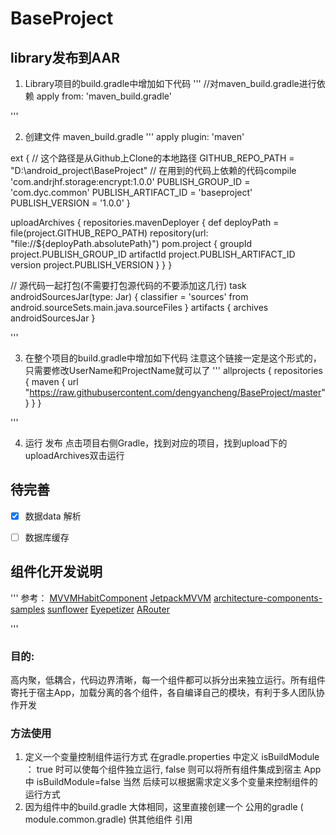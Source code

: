 # BaseProject


## library发布到AAR
1. Library项目的build.gradle中增加如下代码
''' 
//对maven_build.gradle进行依赖
apply from: 'maven_build.gradle'

'''

2. 创建文件 maven_build.gradle
'''
apply plugin: 'maven'

ext {
    // 这个路径是从Github上Clone的本地路径
    GITHUB_REPO_PATH = "D:\\android_project\\BaseProject"
    // 在用到的代码上依赖的代码compile 'com.andrjhf.storage:encrypt:1.0.0'
    PUBLISH_GROUP_ID = 'com.dyc.common'
    PUBLISH_ARTIFACT_ID = 'baseproject'
    PUBLISH_VERSION = '1.0.0'
}

uploadArchives {
    repositories.mavenDeployer {
        def deployPath = file(project.GITHUB_REPO_PATH)
        repository(url: "file://${deployPath.absolutePath}")
        pom.project {
            groupId project.PUBLISH_GROUP_ID
            artifactId project.PUBLISH_ARTIFACT_ID
            version project.PUBLISH_VERSION
        }
    }
}

// 源代码一起打包(不需要打包源代码的不要添加这几行)
task androidSourcesJar(type: Jar) {
    classifier = 'sources'
    from android.sourceSets.main.java.sourceFiles
}
artifacts {
    archives androidSourcesJar
}


'''

3. 在整个项目的build.gradle中增加如下代码
注意这个链接一定是这个形式的，只需要修改UserName和ProjectName就可以了
'''
allprojects {
    repositories {
        maven { url "https://raw.githubusercontent.com/dengyancheng/BaseProject/master" }
    }
}

'''

4. 运行 发布
点击项目右侧Gradle，找到对应的项目，找到upload下的uploadArchives双击运行



## 待完善
- [x] 数据data 解析
- [ ]  数据库缓存




## 组件化开发说明

'''
参考：
[MVVMHabitComponent](https://github.com/goldze/MVVMHabitComponent)
[JetpackMVVM](https://github.com/VcStrong/JetpackMVVM)
[architecture-components-samples](https://github.com/android/architecture-components-samples.git)
[sunflower](https://github.com/yanchengdeng/BaseProject.git)
[Eyepetizer](https://github.com/VIPyinzhiwei/Eyepetizer.git)
[ARouter](https://github.com/alibaba/ARouter/blob/master/README_CN.md)

'''
### 目的: 
高内聚，低耦合，代码边界清晰，每一个组件都可以拆分出来独立运行。所有组件寄托于宿主App，加载分离的各个组件，各自编译自己的模块，有利于多人团队协作开发

### 方法使用
1. 定义一个变量控制组件运行方式
在gradle.properties 中定义  isBuildModule ： true 时可以使每个组件独立运行, false 则可以将所有组件集成到宿主 App 中
isBuildModule=false
当然 后续可以根据需求定义多个变量来控制组件的 运行方式   
2. 因为组件中的build.gradle 大体相同，这里直接创建一个 公用的gradle ( module.common.gradle) 供其他组件 引用  


